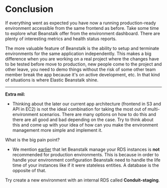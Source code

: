 # Conclusion

If everything went as expected you have now a running production-ready environment accessible from the same frontend as before. Take some time to explore what Beanstalk offer from the environment dashboard. There are plenty of interesting metrics and health status reports.

The more valuable feature of Beanstalk is the ability to setup and terminate environments for the same application independently. This makes a big difference when you are working on a real project where the changes have to be tested before move to production, new people come to the project and other leave, you need to demo things without the risk of some other team member break the app because it's on active development, etc. In that kind of situations is where Elastic Beanstalk shine.

---
**Extra mil:**

- Thinking about the later our current app architecture (frontend in S3 and API in EC2) is not the ideal combination for taking the most out of multi-environment scenarios. There are many options on how to do this and there are all good and bad depending on the case. Try to think about this and come up with your idea of how can you make the environment management more simple and implement it.

What is the big pain point?

- We mention [earlier](/workshop/beanstalk/introduction.md) that let Beanstalk manage your RDS instances is **not** recommended for production environments. This is because in order to handle your environment configuration Beanstalk need to handle the life time of your instances like if it were stateless entities. A database is the opposite of that.

Try create a new environment with an internal RDS called **Conduit-staging**.